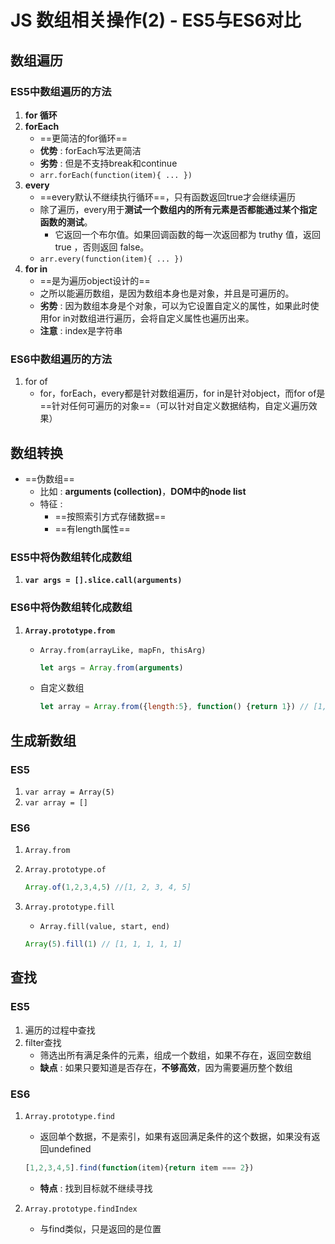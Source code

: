 # JS 数组相关操作(2) - ES5与ES6对比

## 数组遍历

### ES5中数组遍历的方法

1. **for 循环**
2. **forEach**
	- ==更简洁的for循环==
	- **优势** : forEach写法更简洁
	- **劣势** : 但是不支持break和continue
	- ```arr.forEach(function(item){ ... })```
3. **every**
	- ==every默认不继续执行循环==，只有函数返回true才会继续遍历
	- 除了遍历，every用于**测试一个数组内的所有元素是否都能通过某个指定函数的测试**。
		- 它返回一个布尔值。如果回调函数的每一次返回都为 truthy 值，返回 true ，否则返回 false。
	- ```arr.every(function(item){ ... })```
4. **for in**
	- ==是为遍历object设计的==
	- 之所以能遍历数组，是因为数组本身也是对象，并且是可遍历的。
	- **劣势** : 因为数组本身是个对象，可以为它设置自定义的属性，如果此时使用for in对数组进行遍历，会将自定义属性也遍历出来。
	- **注意** : index是字符串

### ES6中数组遍历的方法

1. for of
	- for，forEach，every都是针对数组遍历，for in是针对object，而for of是==针对任何可遍历的对象==（可以针对自定义数据结构，自定义遍历效果）

## 数组转换

- ==伪数组==
	- 比如 : **arguments (collection)**，**DOM中的node list**
	- 特征 : 
		- ==按照索引方式存储数据==
		- ==有length属性==
	
### ES5中将伪数组转化成数组
1.  **```var args = [].slice.call(arguments)```**

### ES6中将伪数组转化成数组

1. **```Array.prototype.from```**
	- ```Array.from(arrayLike, mapFn, thisArg)```

		```js
		let args = Array.from(arguments)
		```

	- 自定义数组

		```js
		let array = Array.from({length:5}, function() {return 1}) // [1, 1, 1, 1, 1]
		```

## 生成新数组
		
### ES5

1. ```var array = Array(5)```
2. ```var array = []```

### ES6

1. ```Array.from```
2. ```Array.prototype.of```

	```js
	Array.of(1,2,3,4,5) //[1, 2, 3, 4, 5]
	```

3. ```Array.prototype.fill```
	- ```Array.fill(value, start, end)```

	```js
	Array(5).fill(1) // [1, 1, 1, 1, 1]
	```
			
## 查找

### ES5

1. 遍历的过程中查找
2. filter查找
	- 筛选出所有满足条件的元素，组成一个数组，如果不存在，返回空数组
	- **缺点** : 如果只要知道是否存在，**不够高效**，因为需要遍历整个数组

### ES6

1. ```Array.prototype.find```
	- 返回单个数据，不是索引，如果有返回满足条件的这个数据，如果没有返回undefined

	```js
	[1,2,3,4,5].find(function(item){return item === 2})
	```

	- **特点** : 找到目标就不继续寻找

2. ```Array.prototype.findIndex```
	- 与find类似，只是返回的是位置